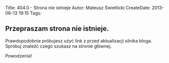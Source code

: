 Title: 404.0 - Strona nie istnieje
Autor: Mateusz Świetlicki
CreateDate: 2013-06-13 19:15
Tags:	

## Przepraszam strona nie istnieje. ##

Prawdopodobnie próbujesz użyć link z przed aktualizacji silnika bloga. Spróbuj znaleźć czego szukasz na stronie głównej.

Powodzenia! 